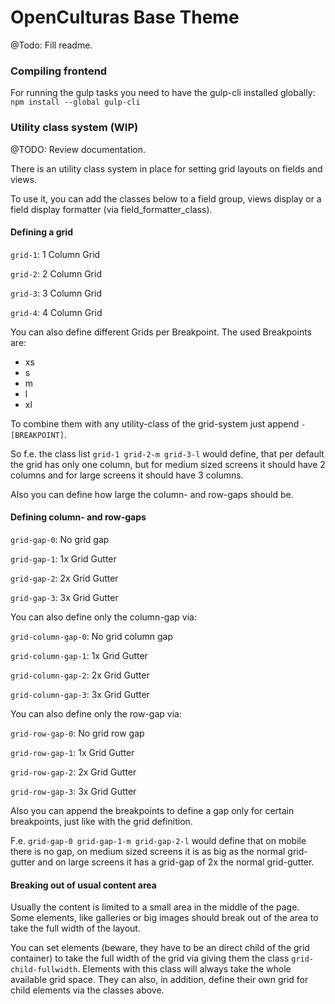 # OpenCulturas Base Theme

@Todo: Fill readme.


### Compiling frontend

For running the gulp tasks you need to have the gulp-cli installed globally: `npm install --global gulp-cli`


### Utility class system (WIP)

@TODO: Review documentation.

There is an utility class system in place for setting grid layouts on fields and views.

To use it, you can add the classes below to a field group, views display or a field display formatter (via field_formatter_class).

#### Defining a grid

`grid-1`: 1 Column Grid

`grid-2`: 2 Column Grid

`grid-3`: 3 Column Grid

`grid-4`: 4 Column Grid

You can also define different Grids per Breakpoint. The used Breakpoints are:

* xs
* s
* m
* l
* xl

To combine them with any utility-class of the grid-system just append `-[BREAKPOINT]`.

So f.e. the class list `grid-1 grid-2-m grid-3-l` would define, that per default the grid has only one column,
but for medium sized screens it should have 2 columns and for large screens it should have 3 columns.

Also you can define how large the column- and row-gaps should be.

#### Defining column- and row-gaps

`grid-gap-0`: No grid gap

`grid-gap-1`: 1x Grid Gutter

`grid-gap-2`: 2x Grid Gutter

`grid-gap-3`: 3x Grid Gutter

You can also define only the column-gap via:

`grid-column-gap-0`: No grid column gap

`grid-column-gap-1`: 1x Grid Gutter

`grid-column-gap-2`: 2x Grid Gutter

`grid-column-gap-3`: 3x Grid Gutter

You can also define only the row-gap via:

`grid-row-gap-0`: No grid row gap

`grid-row-gap-1`: 1x Grid Gutter

`grid-row-gap-2`: 2x Grid Gutter

`grid-row-gap-3`: 3x Grid Gutter

Also you can append the breakpoints to define a gap only for certain breakpoints, just like with the grid definition.

F.e. `grid-gap-0 grid-gap-1-m grid-gap-2-l` would define that on mobile there is no gap, on medium sized screens it is
as big as the normal grid-gutter and on large screens it has a grid-gap of 2x the normal grid-gutter.

#### Breaking out of usual content area

Usually the content is limited to a small area in the middle of the page. Some elements, like galleries or big images
should break out of the area to take the full width of the layout.

You can set elements (beware, they have to be an direct child of the grid container) to take the full width of the grid
via giving them the class `grid-child-fullwidth`. Elements with this class will always take the whole available grid space.
They can also, in addition, define their own grid for child elements via the classes above.
